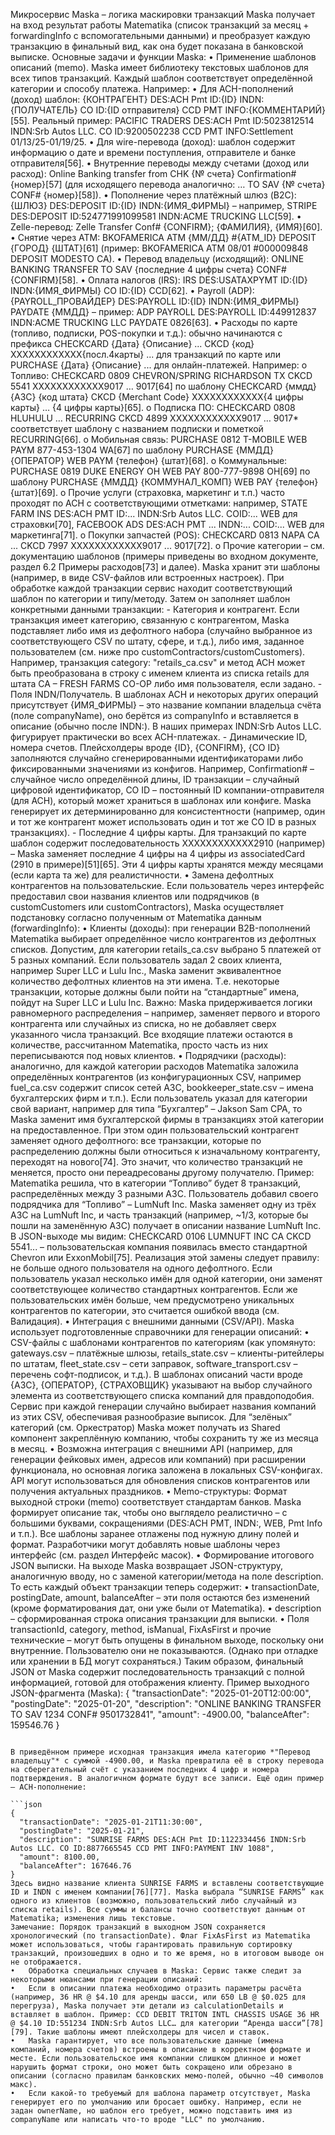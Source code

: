 Микросервис Maska – логика маскировки транзакций
Maska получает на вход результат работы Matematika (список транзакций за месяц + forwardingInfo с вспомогательными данными) и преобразует каждую транзакцию в финальный вид, как она будет показана в банковской выписке. Основные задачи и функции Maska:
•	Применение шаблонов описаний (memo). Maska имеет библиотеку текстовых шаблонов для всех типов транзакций. Каждый шаблон соответствует определённой категории и способу платежа. Например:
•	Для ACH-пополнений (доход) шаблон: {КОНТРАГЕНТ} DES:ACH Pmt ID:{ID} INDN:{ПОЛУЧАТЕЛЬ} CO ID:{ID отправителя} CCD PMT INFO:{КОММЕНТАРИЙ}[55]. Реальный пример: PACIFIC TRADERS DES:ACH Pmt ID:5023812514 INDN:Srb Autos LLC. CO ID:9200502238 CCD PMT INFO:Settlement 01/13/25-01/19/25.
•	Для wire-перевода (доход): шаблон содержит информацию о дате и времени поступления, отправителе и банке отправителя[56].
•	Внутренние переводы между счетами (доход или расход): Online Banking transfer from CHK {№ счета} Confirmation# {номер}[57] (для исходящего перевода аналогично: … TO SAV {№ счета} CONF# {номер}[58]).
•	Пополнение через платёжный шлюз (B2C): {ШЛЮЗ} DES:DEPOSIT ID:{ID} INDN:{ИМЯ_ФИРМЫ} – например, STRIPE DES:DEPOSIT ID:524771991099581 INDN:ACME TRUCKING LLC[59].
•	Zelle-перевод: Zelle Transfer Conf# {CONFIRM}; {ФАМИЛИЯ}, {ИМЯ}[60].
•	Снятие через ATM: BKOFAMERICA ATM {ММ/ДД} #{ATM_ID} DEPOSIT {ГОРОД} {ШТАТ}[61] (пример: BKOFAMERICA ATM 08/01 #000009848 DEPOSIT MODESTO CA).
•	Перевод владельцу (исходящий): ONLINE BANKING TRANSFER TO SAV {последние 4 цифры счета} CONF# {CONFIRM}[58].
•	Оплата налогов (IRS): IRS DES:USATAXPYMT ID:{ID} INDN:{ИМЯ_ФИРМЫ} CO ID:{ID} CCD[62].
•	Payroll (ADP): {PAYROLL_ПРОВАЙДЕР} DES:PAYROLL ID:{ID} INDN:{ИМЯ_ФИРМЫ} PAYDATE {ММДД} – пример: ADP PAYROLL DES:PAYROLL ID:449912837 INDN:ACME TRUCKING LLC PAYDATE 0826[63].
•	Расходы по карте (топливо, подписки, POS-покупки и т.д.): обычно начинаются с префикса CHECKCARD {Дата} {Описание} ... CKCD {код} XXXXXXXXXXXX{посл.4карты} ... для транзакций по карте или PURCHASE {Дата} {Описание} ... для онлайн-платежей. Например:
o	Топливо: CHECKCARD 0809 CHEVRON/SPRING RICHARDSON TX CKCD 5541 XXXXXXXXXXXX9017 … 9017[64] по шаблону CHECKCARD {ммдд} {АЗС} {код штата} CKCD {Merchant Code} XXXXXXXXXXXX{4 цифры карты} … {4 цифры карты}[65].
o	Подписка ПО: CHECKCARD 0808 HLUHULU … RECURRING CKCD 4899 XXXXXXXXXXXX9017 … 9017* соответствует шаблону с названием подписки и пометкой RECURRING[66].
o	Мобильная связь: PURCHASE 0812 T-MOBILE WEB PAYM 877-453-1304 WA[67] по шаблону PURCHASE {ММДД} {ОПЕРАТОР} WEB PAYM {телефон} {штат}[68].
o	Коммунальные: PURCHASE 0819 DUKE ENERGY OH WEB PAY 800-777-9898 OH[69] по шаблону PURCHASE {ММДД} {КОММУНАЛ_КОМП} WEB PAY {телефон} {штат}[69].
o	Прочие услуги (страховка, маркетинг и т.п.) часто проходят по ACH с соответствующими отметками: например, STATE FARM INS DES:ACH PMT ID:... INDN:Srb Autos LLC. COID:... WEB для страховки[70], FACEBOOK ADS DES:ACH PMT ... INDN:... COID:... WEB для маркетинга[71].
o	Покупки запчастей (POS): CHECKCARD 0813 NAPA CA ... CKCD 7997 XXXXXXXXXXXX9017 ... 9017[72].
o	Прочие категории – см. документацию шаблонов (примеры приведены во входном документе, раздел 6.2 Примеры расходов[73] и далее).
Maska хранит эти шаблоны (например, в виде CSV-файлов или встроенных настроек). При обработке каждой транзакции сервис находит соответствующий шаблон по категории и типу/методу. Затем он заполняет шаблон конкретными данными транзакции: - Категория и контрагент. Если транзакция имеет категорию, связанную с контрагентом, Maska подставляет либо имя из дефолтного набора (случайно выбранное из соответствующего CSV по штату, сфере, и т.д.), либо имя, заданное пользователем (см. ниже про customContractors/customCustomers). Например, транзакция category: "retails_ca.csv" и метод ACH может быть преобразована в строку с именем клиента из списка retails для штата CA – FRESH FARMS CO-OP либо имя пользователя, если задано. - Поля INDN/Получатель. В шаблонах ACH и некоторых других операций присутствует {ИМЯ_ФИРМЫ} – это название компании владельца счёта (поле companyName), оно берётся из companyInfo и вставляется в описание (обычно после INDN:). В наших примерах INDN:Srb Autos LLC. фигурирует практически во всех ACH-платежах. - Динамические ID, номера счетов. Плейсхолдеры вроде {ID}, {CONFIRM}, {CO ID} заполняются случайно сгенерированными идентификаторами либо фиксированными значениями из конфигов. Например, Confirmation# – случайное число определённой длины, ID транзакции – случайный цифровой идентификатор, CO ID – постоянный ID компании-отправителя (для ACH), который может храниться в шаблонах или конфиге. Maska генерирует их детерминированно для консистентности (например, один и тот же контрагент может использовать один и тот же CO ID в разных транзакциях). - Последние 4 цифры карты. Для транзакций по карте шаблон содержит последовательность XXXXXXXXXXXX2910 (например) – Maska заменяет последние 4 цифры на 4 цифры из associatedCard (2910 в примере)[51][65]. Эти 4 цифры карты хранятся между месяцами (если карта та же) для реалистичности.
•	Замена дефолтных контрагентов на пользовательские. Если пользователь через интерфейс предоставил свои названия клиентов или подрядчиков (в customCustomers или customContractors), Maska осуществляет подстановку согласно полученным от Matematika данным (forwardingInfo):
•	Клиенты (доходы): при генерации B2B-пополнений Matematika выбирает определённое число контрагентов из дефолтных списков. Допустим, для категории retails_ca.csv выбрано 5 платежей от 5 разных компаний. Если пользователь задал 2 своих клиента, например Super LLC и Lulu Inc., Maska заменит эквивалентное количество дефолтных клиентов на эти имена. Т.е. некоторые транзакции, которые должны были пойти на “стандартные” имена, пойдут на Super LLC и Lulu Inc. Важно: Maska придерживается логики равномерного распределения – например, заменяет первого и второго контрагента или случайных из списка, но не добавляет сверх указанного числа транзакций. Все входящие платежи остаются в количестве, рассчитанном Matematika, просто часть из них переписываются под новых клиентов.
•	Подрядчики (расходы): аналогично, для каждой категории расходов Matematika заложила определённых контрагентов (из конфигурационных CSV, например fuel_ca.csv содержит список сетей АЗС, bookkeeper_state.csv – имена бухгалтерских фирм и т.п.). Если пользователь указал для категории свой вариант, например для типа “Бухгалтер” – Jakson Sam CPA, то Maska заменит имя бухгалтерской фирмы в транзакциях этой категории на предоставленное. При этом один пользовательский контрагент заменяет одного дефолтного: все транзакции, которые по распределению должны были относиться к изначальному контрагенту, переходят на нового[74]. Это значит, что количество транзакций не меняется, просто они переадресованы другому получателю. Пример: Matematika решила, что в категории “Топливо” будет 8 транзакций, распределённых между 3 разными АЗС. Пользователь добавил своего подрядчика для “Топливо” – LumNuft Inc. Maska заменяет одну из трёх АЗС на LumNuft Inc, и часть транзакций (например, ~1/3, которые бы пошли на заменённую АЗС) получает в описании название LumNuft Inc. В JSON-выходе мы видим: CHECKCARD 0106 LUMNUFT INC CA CKCD 5541... – пользовательская компания появилась вместо стандартной Chevron или ExxonMobil[75].
Реализация этой замены следует правилу: не больше одного пользователя на одного дефолтного. Если пользователь указал несколько имён для одной категории, они заменят соответствующее количество стандартных контрагентов. Если же пользовательских имён больше, чем предусмотрено уникальных контрагентов по категории, это считается ошибкой ввода (см. Валидация).
•	Интеграция с внешними данными (CSV/API). Maska использует подготовленные справочники для генерации описаний:
•	CSV-файлы с шаблонами контрагентов по категориям (как упомянуто: gateways.csv – платёжные шлюзы, retails_state.csv – клиенты-ритейлеры по штатам, fleet_state.csv – сети заправок, software_transport.csv – перечень софт-подписок, и т.д.). В шаблонах описаний части вроде {АЗС}, {ОПЕРАТОР}, {СТРАХОВЩИК} указывают на выбор случайного элемента из соответствующего списка компаний для правдоподобия. Сервис при каждой генерации случайно выбирает названия компаний из этих CSV, обеспечивая разнообразие выписок. Для “зелёных” категорий (см. Оркестратор) Maska может получать из Shared компонент закреплённую компанию, чтобы сохранить ту же из месяца в месяц.
•	Возможна интеграция с внешними API (например, для генерации фейковых имен, адресов или компаний) при расширении функционала, но основная логика заложена в локальных CSV-конфигах. API могут использоваться для обновления списков контрагентов или получения актуальных праздников.
•	Memo-структуры: Формат выходной строки (memo) соответствует стандартам банков. Maska формирует описание так, чтобы оно выглядело реалистично – с большими буквами, сокращениями (DES:ACH PMT, INDN:, WEB, Pmt Info и т.п.). Все шаблоны заранее отлажены под нужную длину полей и формат. Разработчики могут добавлять новые шаблоны через интерфейс (см. раздел Интерфейс масок).
•	Формирование итогового JSON выписки. На выходе Maska возвращает JSON-структуру, аналогичную вводу, но с заменой категории/метода на поле description. То есть каждый объект транзакции теперь содержит:
•	transactionDate, postingDate, amount, balanceAfter – эти поля остаются без изменений (кроме форматирования дат, они уже были от Matematika).
•	description – сформированная строка описания транзакции для выписки.
•	Поля transactionId, category, method, isManual, FixAsFirst и прочие технические – могут быть опущены в финальном выходе, поскольку они внутренние. Пользователю они не показываются. (Однако при отладке или хранении в БД могут сохраняться.)
Таким образом, финальный JSON от Maska содержит последовательность транзакций с полной информацией, готовой для отображения клиенту. Пример выходного JSON-фрагмента (Maska):
{
  "transactionDate": "2025-01-20T12:00:00",
  "postingDate": "2025-01-20",
  "description": "ONLINE BANKING TRANSFER TO SAV 1234 CONF# 9501732841",
  "amount": -4900.00,
  "balanceAfter": 159546.76
}
```【25†L233-L240】

В приведённом примере исходная транзакция имела категорию *"Перевод владельцу"* с суммой -4900.00, и Maska превратила её в строку перевода на сберегательный счёт с указанием последних 4 цифр и номера подтверждения. В аналогичном формате будут все записи. Ещё один пример – ACH-пополнение: 

```json
{
  "transactionDate": "2025-01-21T11:30:00",
  "postingDate": "2025-01-21",
  "description": "SUNRISE FARMS DES:ACH Pmt ID:1122334456 INDN:Srb Autos LLC. CO ID:8877665545 CCD PMT INFO:PAYMENT INV 1088",
  "amount": 8100.00,
  "balanceAfter": 167646.76
}
Здесь видно название клиента SUNRISE FARMS и вставлены соответствующие ID и INDN с именем компании[76][77]. Maska выбрала “SUNRISE FARMS” как одного из клиентов (возможно, пользовательский либо случайный из списка retails). Все суммы и балансы точно соответствуют данным от Matematika; изменения лишь текстовые.
Замечание: Порядок транзакций в выходном JSON сохраняется хронологический (по transactionDate). Флаг FixAsFirst из Matematika может использоваться, чтобы гарантировать правильную сортировку транзакций, произошедших в одно и то же время, но в итоговом выводе он не отображается.
•	Обработка специальных случаев в Maska: Сервис также следит за некоторыми нюансами при генерации описаний:
•	Если в описании платежа необходимо отразить параметры расчёта (например, 36 HR @ $4.10 для аренды шасси, или 650 LB @ $0.025 для перегруза), Maska получает эти детали из calculationDetails и вставляет в шаблон. Пример: CCD DEBIT TRITON INTL CHASSIS USAGE 36 HR @ $4.10 ID:551234 INDN:Srb Autos LLC… для категории “Аренда шасси”[78][79]. Такие шаблоны имеют плейсхолдеры для чисел и ставок.
•	Maska гарантирует, что все пользовательские данные (имена компаний, номера счетов) встроены в описание в корректном формате и месте. Если пользовательское имя компании слишком длинное и может нарушить формат строки, оно может быть сокращено или обрезано в описании (согласно правилам банковских мемо-полей, обычно ~40 символов макс).
•	Если какой-то требуемый для шаблона параметр отсутствует, Maska генерирует его по умолчанию или бросает ошибку. Например, если не задан ownerName, но шаблон его требует, можно подставить имя из companyName или написать что-то вроде "LLC" по умолчанию.
